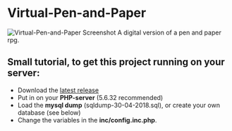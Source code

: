# Virtual-Pen-and-Paper
![Virtual-Pen-and-Paper Screenshot](https://i.imgur.com/cTkydP9.jpg)
A digital version of a pen and paper rpg.

## Small tutorial, to get this project running on your server:
* Download the [latest release](https://github.com/ADarkHero/Virtual-Pen-and-Paper/releases)
* Put in on your **PHP-server** (5.6.32 recommended)
* Load the **mysql dump** (sqldump-30-04-2018.sql), or create your own database (see below)
* Change the variables in the **inc/config.inc.php**.
